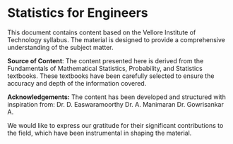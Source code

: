 # Statistics for Engineers
This document contains content based on the Vellore Institute of Technology syllabus. The material is designed to provide a comprehensive understanding of the subject matter.

**Source of Content**:
    The content presented here is derived from the Fundamentals of Mathematical Statistics, Probability, and Statistics textbooks. These textbooks have been carefully selected to ensure the accuracy and depth of the information covered.

**Acknowledgements:**
The content has been developed and structured with inspiration from:
        Dr. D. Easwaramoorthy
        Dr. A. Manimaran
        Dr. Gowrisankar A.

We would like to express our gratitude for their significant contributions to the field, which have been instrumental in shaping the material.

